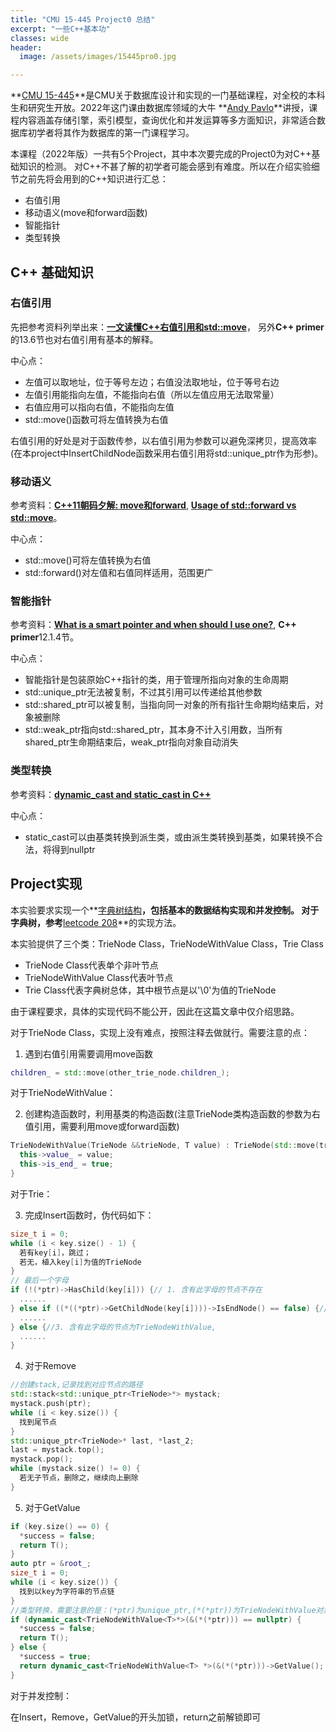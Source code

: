 ```yaml
---
title: "CMU 15-445 Project0 总结"  
excerpt: "一些C++基本功"
classes: wide
header:
  image: /assets/images/15445pro0.jpg

---
```


**[CMU 15-445](https://15445.courses.cs.cmu.edu/fall2022/)**是CMU关于数据库设计和实现的一门基础课程，对全校的本科生和研究生开放。2022年这门课由数据库领域的大牛 **[Andy Pavlo](http://www.cs.cmu.edu/~pavlo/)**讲授，课程内容涵盖存储引擎，索引模型，查询优化和并发运算等多方面知识，非常适合数据库初学者将其作为数据库的第一门课程学习。

本课程（2022年版）一共有5个Project，其中本次要完成的Project0为对C++基础知识的检测。
对C++不甚了解的初学者可能会感到有难度。所以在介绍实验细节之前先将会用到的C++知识进行汇总：

  * 右值引用
  * 移动语义(move和forward函数)
  * 智能指针
  * 类型转换

## C++ 基础知识

### 右值引用
先把参考资料列举出来：**[一文读懂C++右值引用和std::move](https://zhuanlan.zhihu.com/p/335994370)**， 另外**C++ primer**的13.6节也对右值引用有基本的解释。

中心点：

  * 左值可以取地址，位于等号左边；右值没法取地址，位于等号右边
  * 左值引用能指向左值，不能指向右值（所以左值应用无法取常量）
  * 右值应用可以指向右值，不能指向左值
  * std::move()函数可将左值转换为右值

右值引用的好处是对于函数传参，以右值引用为参数可以避免深拷贝，提高效率(在本project中InsertChildNode函数采用右值引用将std::unique_ptr作为形参)。

### 移动语义
参考资料：**[C++11朝码夕解: move和forward](https://zhuanlan.zhihu.com/p/55856487)**, **[Usage of std::forward vs std::move](https://stackoverflow.com/questions/28828159/usage-of-stdforward-vs-stdmove)**。

中心点：

  * std::move()可将左值转换为右值
  * std::forward()对左值和右值同样适用，范围更广

### 智能指针
参考资料：**[What is a smart pointer and when should I use one?](https://stackoverflow.com/questions/106508/what-is-a-smart-pointer-and-when-should-i-use-one)**, **C++ primer**12.1.4节。

中心点：

  * 智能指针是包装原始C++指针的类，用于管理所指向对象的生命周期
  * std::unique_ptr无法被复制，不过其引用可以传递给其他参数
  * std::shared_ptr可以被复制，当指向同一对象的所有指针生命期均结束后，对象被删除
  * std::weak_ptr指向std::shared_ptr，其本身不计入引用数，当所有shared_ptr生命期结束后，weak_ptr指向对象自动消失

### 类型转换
参考资料：**[dynamic_cast and static_cast in C++](https://stackoverflow.com/questions/2253168/dynamic-cast-and-static-cast-in-c)**

中心点：

  * static_cast可以由基类转换到派生类，或由派生类转换到基类，如果转换不合法，将得到nullptr

## Project实现

本实验要求实现一个**[字典树结构](https://en.wikipedia.org/wiki/Trie)**，包括基本的数据结构实现和并发控制。
对于字典树，参考**[leetcode 208](https://leetcode.com/problems/implement-trie-prefix-tree/)**的实现方法。

本实验提供了三个类：TrieNode Class，TrieNodeWithValue Class，Trie Class

  * TrieNode Class代表单个非叶节点
  * TrieNodeWithValue Class代表叶节点
  * Trie Class代表字典树总体，其中根节点是以'\0'为值的TrieNode

由于课程要求，具体的实现代码不能公开，因此在这篇文章中仅介绍思路。

对于TrieNode Class，实现上没有难点，按照注释去做就行。需要注意的点：

1. 遇到右值引用需要调用move函数
```c++
children_ = std::move(other_trie_node.children_);
```

对于TrieNodeWithValue：

2. 创建构造函数时，利用基类的构造函数(注意TrieNode类构造函数的参数为右值引用，需要利用move或forward函数)
```c++
TrieNodeWithValue(TrieNode &&trieNode, T value) : TrieNode(std::move(trieNode)) {
  this->value_ = value;
  this->is_end_ = true;
}
```

对于Trie：

3. 完成Insert函数时，伪代码如下：
```c++
size_t i = 0;
while (i < key.size() - 1) {
  若有key[i]，跳过；
  若无，植入key[i]为值的TrieNode
}
// 最后一个字母
if (!(*ptr)->HasChild(key[i])) {// 1. 含有此字母的节点不存在
  ......
} else if ((*((*ptr)->GetChildNode(key[i])))->IsEndNode() == false) {//2. 含有此字母的节点不存在为TrieNode
  ......
} else {//3. 含有此字母的节点为TrieNodeWithValue,
  ......
}
```

4. 对于Remove
```c++
//创建stack,记录找到对应节点的路径
std::stack<std::unique_ptr<TrieNode>*> mystack;
mystack.push(ptr);
while (i < key.size()) {
  找到尾节点
}
std::unique_ptr<TrieNode>* last, *last_2;
last = mystack.top();
mystack.pop();
while (mystack.size() != 0) {
  若无子节点，删除之，继续向上删除
}
```

5. 对于GetValue
```c++
if (key.size() == 0) {
  *success = false;
  return T();      
}
auto ptr = &root_;
size_t i = 0;
while (i < key.size()) {
  找到以key为字符串的节点链
}
//类型转换，需要注意的是：(*ptr)为unique_ptr,(*(*ptr))为TrieNodeWithValue对象，(&(*(*ptr)))为指向TrieNodeWithValue对象的普通指针
if (dynamic_cast<TrieNodeWithValue<T>*>(&(*(*ptr))) == nullptr) {
  *success = false;
  return T();   
} else {
  *success = true;
  return dynamic_cast<TrieNodeWithValue<T> *>(&(*(*ptr)))->GetValue();
}
```

对于并发控制：

在Insert，Remove，GetValue的开头加锁，return之前解锁即可























